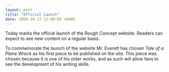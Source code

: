 ```yaml
---
layout: post
title: "Official Launch"
date: 2009-10-13 12:00:09 +0000
---
```

Today marks the official launch of the Rough Concept website. Readers can expect to see new content on a regular basis.

To commemorate the launch of the website Mr. Everett has chosen <i>Tale of a Plane Wreck</i> as his first piece to be published on the site. This piece was chosen because it is one of his older works, and as such will allow fans to see the development of his writing skills.
